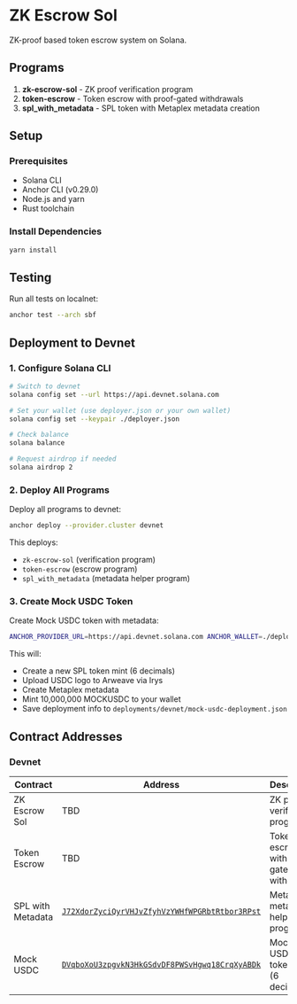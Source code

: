 # ZK Escrow Sol

ZK-proof based token escrow system on Solana.

## Programs

1. **zk-escrow-sol** - ZK proof verification program
2. **token-escrow** - Token escrow with proof-gated withdrawals
3. **spl_with_metadata** - SPL token with Metaplex metadata creation

## Setup

### Prerequisites

- Solana CLI
- Anchor CLI (v0.29.0)
- Node.js and yarn
- Rust toolchain

### Install Dependencies

```bash
yarn install
```

## Testing

Run all tests on localnet:

```bash
anchor test --arch sbf
```

## Deployment to Devnet

### 1. Configure Solana CLI

```bash
# Switch to devnet
solana config set --url https://api.devnet.solana.com

# Set your wallet (use deployer.json or your own wallet)
solana config set --keypair ./deployer.json

# Check balance
solana balance

# Request airdrop if needed
solana airdrop 2
```

### 2. Deploy All Programs

Deploy all programs to devnet:

```bash
anchor deploy --provider.cluster devnet
```

This deploys:
- `zk-escrow-sol` (verification program)
- `token-escrow` (escrow program)
- `spl_with_metadata` (metadata helper program)

### 3. Create Mock USDC Token

Create Mock USDC token with metadata:

```bash
ANCHOR_PROVIDER_URL=https://api.devnet.solana.com ANCHOR_WALLET=./deployer.json yarn deploy-mockusdc
```

This will:
- Create a new SPL token mint (6 decimals)
- Upload USDC logo to Arweave via Irys
- Create Metaplex metadata
- Mint 10,000,000 MOCKUSDC to your wallet
- Save deployment info to `deployments/devnet/mock-usdc-deployment.json`

## Contract Addresses

### Devnet

| Contract | Address | Description |
|----------|---------|-------------|
| ZK Escrow Sol | TBD | ZK proof verification program |
| Token Escrow | TBD | Token escrow with proof-gated withdrawals |
| SPL with Metadata | [`J72XdorZyciQyrVHJvZfyhVzYWHfWPGRbtRtbor3RPst`](https://solscan.io/account/J72XdorZyciQyrVHJvZfyhVzYWHfWPGRbtRtbor3RPst?cluster=devnet) | Metaplex metadata helper program |
| Mock USDC | [`DVqboXoU3zpgvkN3HkGSdvDF8PWSvHgwq18CrqXyABDk`](https://solscan.io/token/DVqboXoU3zpgvkN3HkGSdvDF8PWSvHgwq18CrqXyABDk?cluster=devnet) | Mock USDC token mint (6 decimals) |
